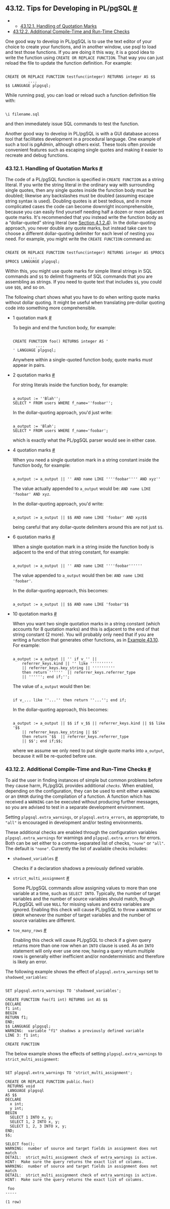 ## 43.12. Tips for Developing in PL/pgSQL [#](#PLPGSQL-DEVELOPMENT-TIPS)

  * *   [43.12.1. Handling of Quotation Marks](plpgsql-development-tips.html#PLPGSQL-QUOTE-TIPS)
  * [43.12.2. Additional Compile-Time and Run-Time Checks](plpgsql-development-tips.html#PLPGSQL-EXTRA-CHECKS)

One good way to develop in PL/pgSQL is to use the text editor of your choice to create your functions, and in another window, use psql to load and test those functions. If you are doing it this way, it is a good idea to write the function using `CREATE OR REPLACE FUNCTION`. That way you can just reload the file to update the function definition. For example:

```

CREATE OR REPLACE FUNCTION testfunc(integer) RETURNS integer AS $$
          ....
$$ LANGUAGE plpgsql;
```

While running psql, you can load or reload such a function definition file with:

```

\i filename.sql
```

and then immediately issue SQL commands to test the function.

Another good way to develop in PL/pgSQL is with a GUI database access tool that facilitates development in a procedural language. One example of such a tool is pgAdmin, although others exist. These tools often provide convenient features such as escaping single quotes and making it easier to recreate and debug functions.

### 43.12.1. Handling of Quotation Marks [#](#PLPGSQL-QUOTE-TIPS)

The code of a PL/pgSQL function is specified in `CREATE FUNCTION` as a string literal. If you write the string literal in the ordinary way with surrounding single quotes, then any single quotes inside the function body must be doubled; likewise any backslashes must be doubled (assuming escape string syntax is used). Doubling quotes is at best tedious, and in more complicated cases the code can become downright incomprehensible, because you can easily find yourself needing half a dozen or more adjacent quote marks. It's recommended that you instead write the function body as a “dollar-quoted” string literal (see [Section 4.1.2.4](sql-syntax-lexical.html#SQL-SYNTAX-DOLLAR-QUOTING "4.1.2.4. Dollar-Quoted String Constants")). In the dollar-quoting approach, you never double any quote marks, but instead take care to choose a different dollar-quoting delimiter for each level of nesting you need. For example, you might write the `CREATE FUNCTION` command as:

```

CREATE OR REPLACE FUNCTION testfunc(integer) RETURNS integer AS $PROC$
          ....
$PROC$ LANGUAGE plpgsql;
```

Within this, you might use quote marks for simple literal strings in SQL commands and `$$` to delimit fragments of SQL commands that you are assembling as strings. If you need to quote text that includes `$$`, you could use `$Q$`, and so on.

The following chart shows what you have to do when writing quote marks without dollar quoting. It might be useful when translating pre-dollar quoting code into something more comprehensible.

* 1 quotation mark [#](#PLPGSQL-QUOTE-TIPS-1-QUOT)

    To begin and end the function body, for example:

    ```

    CREATE FUNCTION foo() RETURNS integer AS '
              ....
    ' LANGUAGE plpgsql;
    ```

    Anywhere within a single-quoted function body, quote marks *must* appear in pairs.

* 2 quotation marks [#](#PLPGSQL-QUOTE-TIPS-2-QUOT)

    For string literals inside the function body, for example:

    ```

    a_output := ''Blah'';
    SELECT * FROM users WHERE f_name=''foobar'';
    ```

    In the dollar-quoting approach, you'd just write:

    ```

    a_output := 'Blah';
    SELECT * FROM users WHERE f_name='foobar';
    ```

    which is exactly what the PL/pgSQL parser would see in either case.

* 4 quotation marks [#](#PLPGSQL-QUOTE-TIPS-4-QUOT)

    When you need a single quotation mark in a string constant inside the function body, for example:

    ```

    a_output := a_output || '' AND name LIKE ''''foobar'''' AND xyz''
    ```

    The value actually appended to `a_output` would be: `AND name LIKE 'foobar' AND xyz`.

    In the dollar-quoting approach, you'd write:

    ```

    a_output := a_output || $$ AND name LIKE 'foobar' AND xyz$$
    ```

    being careful that any dollar-quote delimiters around this are not just `$$`.

* 6 quotation marks [#](#PLPGSQL-QUOTE-TIPS-6-QUOT)

    When a single quotation mark in a string inside the function body is adjacent to the end of that string constant, for example:

    ```

    a_output := a_output || '' AND name LIKE ''''foobar''''''
    ```

    The value appended to `a_output` would then be: `AND name LIKE 'foobar'`.

    In the dollar-quoting approach, this becomes:

    ```

    a_output := a_output || $$ AND name LIKE 'foobar'$$
    ```

* 10 quotation marks [#](#PLPGSQL-QUOTE-TIPS-10-QUOT)

    When you want two single quotation marks in a string constant (which accounts for 8 quotation marks) and this is adjacent to the end of that string constant (2 more). You will probably only need that if you are writing a function that generates other functions, as in [Example 43.10](plpgsql-porting.html#PLPGSQL-PORTING-EX2 "Example 43.10. Porting a Function that Creates Another Function from PL/SQL to PL/pgSQL"). For example:

    ```

    a_output := a_output || '' if v_'' ||
        referrer_keys.kind || '' like ''''''''''
        || referrer_keys.key_string || ''''''''''
        then return ''''''  || referrer_keys.referrer_type
        || ''''''; end if;'';
    ```

    The value of `a_output` would then be:

    ```

    if v_... like ''...'' then return ''...''; end if;
    ```

    In the dollar-quoting approach, this becomes:

    ```

    a_output := a_output || $$ if v_$$ || referrer_keys.kind || $$ like '$$
        || referrer_keys.key_string || $$'
        then return '$$  || referrer_keys.referrer_type
        || $$'; end if;$$;
    ```

    where we assume we only need to put single quote marks into `a_output`, because it will be re-quoted before use.

### 43.12.2. Additional Compile-Time and Run-Time Checks [#](#PLPGSQL-EXTRA-CHECKS)

To aid the user in finding instances of simple but common problems before they cause harm, PL/pgSQL provides additional *`checks`*. When enabled, depending on the configuration, they can be used to emit either a `WARNING` or an `ERROR` during the compilation of a function. A function which has received a `WARNING` can be executed without producing further messages, so you are advised to test in a separate development environment.

Setting `plpgsql.extra_warnings`, or `plpgsql.extra_errors`, as appropriate, to `"all"` is encouraged in development and/or testing environments.

These additional checks are enabled through the configuration variables `plpgsql.extra_warnings` for warnings and `plpgsql.extra_errors` for errors. Both can be set either to a comma-separated list of checks, `"none"` or `"all"`. The default is `"none"`. Currently the list of available checks includes:

* `shadowed_variables` [#](#PLPGSQL-EXTRA-CHECKS-SHADOWED-VARIABLES)

    Checks if a declaration shadows a previously defined variable.

* `strict_multi_assignment` [#](#PLPGSQL-EXTRA-CHECKS-STRICT-MULTI-ASSIGNMENT)

    Some PL/pgSQL commands allow assigning values to more than one variable at a time, such as `SELECT INTO`. Typically, the number of target variables and the number of source variables should match, though PL/pgSQL will use `NULL` for missing values and extra variables are ignored. Enabling this check will cause PL/pgSQL to throw a `WARNING` or `ERROR` whenever the number of target variables and the number of source variables are different.

* `too_many_rows` [#](#PLPGSQL-EXTRA-CHECKS-TOO-MANY-ROWS)

    Enabling this check will cause PL/pgSQL to check if a given query returns more than one row when an `INTO` clause is used. As an `INTO` statement will only ever use one row, having a query return multiple rows is generally either inefficient and/or nondeterministic and therefore is likely an error.

The following example shows the effect of `plpgsql.extra_warnings` set to `shadowed_variables`:

```

SET plpgsql.extra_warnings TO 'shadowed_variables';

CREATE FUNCTION foo(f1 int) RETURNS int AS $$
DECLARE
f1 int;
BEGIN
RETURN f1;
END;
$$ LANGUAGE plpgsql;
WARNING:  variable "f1" shadows a previously defined variable
LINE 3: f1 int;
        ^
CREATE FUNCTION
```

The below example shows the effects of setting `plpgsql.extra_warnings` to `strict_multi_assignment`:

```

SET plpgsql.extra_warnings TO 'strict_multi_assignment';

CREATE OR REPLACE FUNCTION public.foo()
 RETURNS void
 LANGUAGE plpgsql
AS $$
DECLARE
  x int;
  y int;
BEGIN
  SELECT 1 INTO x, y;
  SELECT 1, 2 INTO x, y;
  SELECT 1, 2, 3 INTO x, y;
END;
$$;

SELECT foo();
WARNING:  number of source and target fields in assignment does not match
DETAIL:  strict_multi_assignment check of extra_warnings is active.
HINT:  Make sure the query returns the exact list of columns.
WARNING:  number of source and target fields in assignment does not match
DETAIL:  strict_multi_assignment check of extra_warnings is active.
HINT:  Make sure the query returns the exact list of columns.

 foo
-----

(1 row)
```